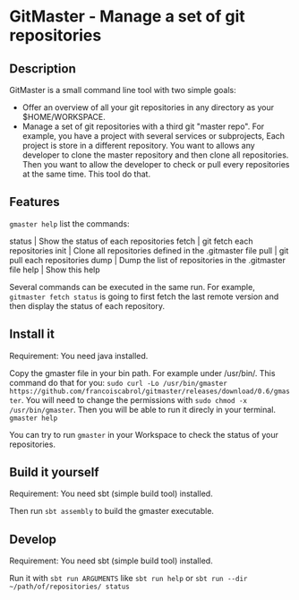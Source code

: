 GitMaster - Manage a set of git repositories
=========

Description
-----------

GitMaster is a small command line tool with two simple goals:
- Offer an overview of all your git repositories in any directory as your $HOME/WORKSPACE.
- Manage a set of git repositories with a third git "master repo". For example, you have a project with several services or subprojects, Each project is store in a different repository. You want to allows any developer to clone the master repository and then clone all repositories. Then you want to allow the developer to check or pull every repositories at the same time. This tool do that.

Features
--------
`gmaster help` list the commands:

status  | Show the status of each repositories
fetch   | git fetch each repositories
init    | Clone all repositories defined in the .gitmaster file
pull    | git pull each repositories
dump    | Dump the list of repositories in the .gitmaster file
help    | Show this help

Several commands can be executed in the same run. 
For example, `gitmaster fetch status` is going to first fetch the last remote version and then display the status of each repository.

Install it
----------
Requirement: You need java installed.

Copy the gmaster file in your bin path. For example under /usr/bin/.
This command do that for you: `sudo curl -Lo /usr/bin/gmaster https://github.com/francoiscabrol/gitmaster/releases/download/0.6/gmaster`.
You will need to change the permissions with `sudo chmod -x /usr/bin/gmaster`.
Then you will be able to run it direcly in your terminal.
`gmaster help`

You can try to run `gmaster` in your Workspace to check the status of your repositories.

Build it yourself
-----------------

Requirement: You need sbt (simple build tool) installed.

Then run `sbt assembly` to build the gmaster executable.

Develop
----------

Requirement: You need sbt (simple build tool) installed.

Run it with `sbt run ARGUMENTS` like `sbt run help` or `sbt run --dir ~/path/of/repositories/ status`

